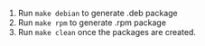 
1. Run `make debian` to generate .deb package
2. Run `make rpm` to generate .rpm package
3. Run `make clean` once the packages are created.
